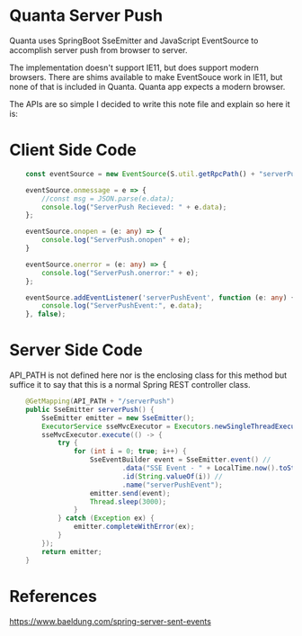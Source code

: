 # Quanta Server Push

Quanta uses SpringBoot SseEmitter and JavaScript EventSource to accomplish server push from browser to server.

The implementation doesn't support IE11, but does support modern browsers. There are shims available to make EventSouce work in IE11, but none of that is included in Quanta. Quanta app expects a modern browser.

The APIs are so simple I decided to write this note file and explain so here it is:

# Client Side Code

```ts
    const eventSource = new EventSource(S.util.getRpcPath() + "serverPush");

    eventSource.onmessage = e => {
        //const msg = JSON.parse(e.data);
        console.log("ServerPush Recieved: " + e.data);
    };

    eventSource.onopen = (e: any) => {
        console.log("ServerPush.onopen" + e);
    }

    eventSource.onerror = (e: any) => {
        console.log("ServerPush.onerror:" + e);
    };

    eventSource.addEventListener('serverPushEvent', function (e: any) {
        console.log("ServerPushEvent:", e.data);
    }, false);
```

# Server Side Code

API_PATH is not defined here nor is the enclosing class for this method but suffice it to say that this is a normal Spring REST controller class.

```java
	@GetMapping(API_PATH + "/serverPush")
	public SseEmitter serverPush() {
		SseEmitter emitter = new SseEmitter();
		ExecutorService sseMvcExecutor = Executors.newSingleThreadExecutor();
		sseMvcExecutor.execute(() -> {
			try {
				for (int i = 0; true; i++) {
					SseEventBuilder event = SseEmitter.event() //
							.data("SSE Event - " + LocalTime.now().toString()) //
							.id(String.valueOf(i)) //
							.name("serverPushEvent");
					emitter.send(event);
					Thread.sleep(3000);
				}
			} catch (Exception ex) {
				emitter.completeWithError(ex);
			}
		});
		return emitter;
	}
```

# References

https://www.baeldung.com/spring-server-sent-events